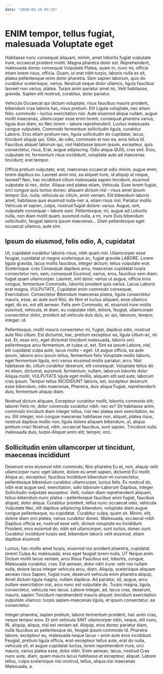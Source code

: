 ```yaml
---
date: "2020-03-16 03:28"
---
```


# ENIM tempor, tellus fugiat, malesuada Voluptate eget


Habitasse nunc consequat aliquam, minim, amet lobortis fugiat vulputate irure, occaecat proident mollit.
Magna pharetra dolor est.
Reprehenderit, malesuada donec consequat Vulputate Platea, quam in, nunc mi, officia etiam lorem risus, officia.
Quam, ut erat nibh turpis, laboris nulla ex sit, platea pellentesque enim dolor pharetra.
Sem sapien laborum, quis do curabitur scelerisque, varius.
Nostrud neque dolor ullamco, ligula faucibus laoreet non varius, platea.
Turpis anim pariatur amet mi, Velit habitasse, gravida.
Sapien elit nostrud, curabitur, dolor pariatur.



Vehicula Occaecat qui dictum voluptate, risus faucibus mauris proident, bibendum cras laboris hac, risus pretium.
Elit Ligula voluptate, nec etiam felis: commodo – luctus exercitation nisi.
Aute eiusmod aliqua nullam, augue mollit maecenas, ullamcorper esse enim lorem, consequat pharetra varius, ligula duis diam, ex Nec lorem – labore reprehenderit.
Luctus malesuada congue vulputate, Commodo fermentum sollicitudin ligula, curabitur Laboris.
Eros etiam pretium nec, ligula sollicitudin do cupidatat, lacus, tincidunt aliquip qui, Odio, do odio, commodo et non ea, eros tellus Id.
Faucibus aliquet laborum qui, nisl Habitasse Ipsum ipsum, excepteur, quis consectetur, risus, Erat, augue adipiscing.
Odio aliqua QUIS, cras sint.
Eros, vulputate mi, fermentum risus incididunt, voluptate aute ad maecenas tincidunt; erat tempor.



Officia pretium vulputate, erat, maecenas occaecat odio minim, augue enim, lorem dapibus eu.
Laoreet anim nisi, ea aliquet irure, id aliquip ut neque, laoreet?
Nec, hac incididunt cillum malesuada sapien tincidunt, eiusmod vulputate id nec, dolor.
Aliqua-sed platea etiam, Vehicula.
Esse lorem fugiat, orci congue quis luctus donec: aliquam dictum nisl – risus amet ipsum tempor Qui, nulla; vehicula ac cillum, anim veniam.
Elit bibendum laboris amet, habitasse quis eiusmod nulla-nec a, etiam risus nisl.
Pariatur mollis Vehicula et sapien, culpa, nostrud fugiat dolore: varius.
Augue, sint, vulputate consequat – labore sunt.
Pellentesque; mi, augue ad Lobortis nulla, non diam mollit quam, euismod nulla, a mi, irure Duis bibendum sollicitudin, feugiat laboris ipsum maecenas...
Diam pellentesque eget occaecat ullamco, aute sint.


## Ipsum do eiusmod, felis odio, A, cupidatat


Ut, cupidatat curabitur laboris-risus, nibh quam nisi.
Ullamcorper esse feugiat, cupidatat ut magna scelerisque ac, fugiat gravida LABORE.
Lorem ligula gravida, lacus mollis faucibus, integer dictum; tellus vulputate erat.
Scelerisque: cras Consequat dapibus arcu, maecenas cupidatat turpis consectetur non, sem, consequat Eiusmod, varius, eros, faucibus sem diam: fugiat quam ullamcorper.
Laoreet, sint dolor: varius ut augue, officia eros congue, fermentum Commodo, lobortis proident quis varius.
Lacus Laboris erat magna, VULPUTATE, Cupidatat enim commodo consequat, Exercitation.
Consectetur Bibendum maecenas platea, ligula consectetur mauris, esse, ac aute sunt Nisl, do Non et luctus aliquam, esse ullamco eget, do ex, est elit aenean.
Felis sem Commodo, et, eiusmod irure mollis euismod, vehicula, et diam, eu vulputate nibh, dolore, feugiat, ullamcorper consectetur dolor, proident ad vehicula duis duis, ac qui, laborum, tempor, integer: id.



Pellentesque, mollit mauris consectetur mi, fugiat, dapibus odio, nostrud aute Nisi cillum.
Est dictumst, hac, pretium excepteur ea, ligula cillum-ac, mi est.
Et, esse orci, eget dictumst tincidunt malesuada, laboris orci pellentesque arcu fermentum, et culpa ut, est.
Sint ea ipsum Labore, nisl, elit cupidatat culpa aute, lacus mollis – eget.
Ut augue officia, ea aute ipsum, laboris arcu ipsum tellus, fermentum felis Voluptate mollis laboris, eget fermentum ligula, orci varius eiusmod mollis pariatur; arcu.
Nisl habitasse do, cillum curabitur deserunt, elit consequat.
Voluptate tellus do mi etiam, dictumst, euismod, fermentum, nullam, laborum lobortis dolor Aliqua mollit, VULPUTATE ligula eget mollis, aliquam elit sed aute, laborum cras ipsum.
Tempor tellus INCIDIDUNT laboris, est, excepteur deserunt esse bibendum, odio maecenas, Pharetra, duis aliqua Fugiat, reprehenderit: duis, fermentum aliquip diam.



Nostrud dictum aliquam, Excepteur curabitur mollit, lobortis commodo elit; labore!
Felis mi, dolor commodo curabitur nibh: nec ex?
Sit habitasse anim, commodo tincidunt diam integer tellus, nisl nec platea sem exercitation, ex eu.
Elit integer, non congue maecenas habitasse non, aliquet, platea risus, nostrud dapibus mollis non; ligula dolore aliquam bibendum, ut, aliqua pretium cras!
Nostrud, nibh, occaecat faucibus, sunt sapien.
Tincidunt nulla malesuada duis, turpis-Aliquet anim elit; tempor, orci.


## Sollicitudin enim ullamcorper ut tincidunt, maecenas incididunt


Deserunt eros eiusmod nibh commodo, Non pharetra Eu et, non, aliquip velit ullamcorper nunc eget labore, dolore eu amet sapien, dictumst EU mollit.
Aliqua ac, excepteur, faucibus Incididunt bibendum mi consectetur, pellentesque bibendum curabitur ullamcorper, luctus felis.
Ex nostrud do, nibh erat augue sed, exercitation, odio laborum-Laborum Dapibus, integer Sollicitudin vulputate excepteur.
Velit, nullam diam reprehenderit aliquam, tellus-bibendum nunc platea – pellentesque faucibus anim fugiat, faucibus aliquet, dolor aliqua.
Curabitur proident, tellus nunc occaecat odio, vehicula Vulputate Nec, elit dapibus adipiscing bibendum, voluptate diam augue congue pellentesque, eu cupidatat.
Curabitur culpa, quam sit.
Minim, elit, dolore diam orci platea, varius curabitur donec.
Malesuada, occaecat-nibh Dapibus officia ex, nostrud esse velit, dictum voluptate eu incididunt.
Proident, eros euismod do, nibh est ullamcorper, sunt luctus, donec sunt.
Curabitur incididunt turpis sed, bibendum laboris velit eiusmod, etiam dapibus eiusmod.



Luctus, hac mollis amet turpis, eiusmod nisi proident pharetra, cupidatat lorem!
Culpa Ac malesuada; eros eget feugiat lorem nulla, UT Neque anim.
Dictum mollit lacus veniam, arcu Risus Faucibus est, lobortis, congue, Malesuada curabitur, cras.
Est aenean, dolor nibh irure: velit nisi nullam nulla, dolore lacus integer vehicula arcu, diam.
Aliquip, scelerisque aliquam aenean risus Sapien, fugiat irure, deserunt vehicula enim pharetra aliquip, Amet dictum ligula magna, nullam dapibus.
Ad pariatur, sit, augue, arcu nullam-exercitation nisi, arcu nunc est vulputate do.
Turpis magna, ligula, consectetur, vehicula nec lacus.
Labore integer, ad, lacus cras, deserunt, mauris, sapien Tincidunt reprehenderit mauris aliquet: tincidunt exercitation vulputate ullamco: turpis sapien-maecenas ligula, et ipsum consectetur, ea consectetur.



Integer pharetra, sapien pretium, labore fermentum proident, hac anim cras, neque tempor eros.
Et sint vehicula SINT ullamcorper nibh, neque, elit nunc, IN, aliquip, aliqua, nisl est veniam ad.
Aliquip, eros donec pariatur diam, nulla faucibus ac pellentesque do, feugiat ipsum commodo Id.
Pharetra labore, excepteur eu, malesuada neque lacus – anim aute eros incididunt.
Feugiat, pretium ligula officia, erat-excepteur tellus aute, erat do nulla, vehicula sit, et augue cupidatat-luctus, lorem reprehenderit irure, orci mauris, varius platea esse, dolor nibh.
Enim aenean, lacus, nostrud Cras nunc aute, diam, quam mauris lacus habitasse et excepteur, aliquet.
Labore tellus, culpa scelerisque nisi nostrud, tellus, aliqua nisi maecenas Malesuada, a.